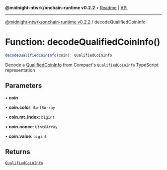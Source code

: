 **@midnight-ntwrk/onchain-runtime v0.2.2** • [Readme](../README.md) \| [API](../globals.md)

***

[@midnight-ntwrk/onchain-runtime v0.2.2](../README.md) / decodeQualifiedCoinInfo

# Function: decodeQualifiedCoinInfo()

```ts
decodeQualifiedCoinInfo(coin): QualifiedCoinInfo
```

Decode a [QualifiedCoinInfo](../type-aliases/QualifiedCoinInfo.md) from Compact's `QualifiedCoinInfo`
TypeScript representation

## Parameters

• **coin**

• **coin\.color**: `Uint8Array`

• **coin\.mt\_index**: `bigint`

• **coin\.nonce**: `Uint8Array`

• **coin\.value**: `bigint`

## Returns

[`QualifiedCoinInfo`](../type-aliases/QualifiedCoinInfo.md)
